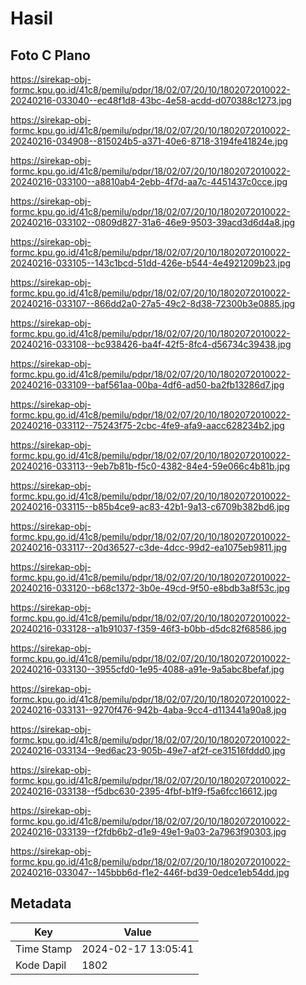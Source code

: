 # Hasil

## Foto C Plano

https://sirekap-obj-formc.kpu.go.id/41c8/pemilu/pdpr/18/02/07/20/10/1802072010022-20240216-033040--ec48f1d8-43bc-4e58-acdd-d070388c1273.jpg

https://sirekap-obj-formc.kpu.go.id/41c8/pemilu/pdpr/18/02/07/20/10/1802072010022-20240216-034908--815024b5-a371-40e6-8718-3194fe41824e.jpg

https://sirekap-obj-formc.kpu.go.id/41c8/pemilu/pdpr/18/02/07/20/10/1802072010022-20240216-033100--a8810ab4-2ebb-4f7d-aa7c-4451437c0cce.jpg

https://sirekap-obj-formc.kpu.go.id/41c8/pemilu/pdpr/18/02/07/20/10/1802072010022-20240216-033102--0809d827-31a6-46e9-9503-39acd3d6d4a8.jpg

https://sirekap-obj-formc.kpu.go.id/41c8/pemilu/pdpr/18/02/07/20/10/1802072010022-20240216-033105--143c1bcd-51dd-426e-b544-4e4921209b23.jpg

https://sirekap-obj-formc.kpu.go.id/41c8/pemilu/pdpr/18/02/07/20/10/1802072010022-20240216-033107--866dd2a0-27a5-49c2-8d38-72300b3e0885.jpg

https://sirekap-obj-formc.kpu.go.id/41c8/pemilu/pdpr/18/02/07/20/10/1802072010022-20240216-033108--bc938426-ba4f-42f5-8fc4-d56734c39438.jpg

https://sirekap-obj-formc.kpu.go.id/41c8/pemilu/pdpr/18/02/07/20/10/1802072010022-20240216-033109--baf561aa-00ba-4df6-ad50-ba2fb13286d7.jpg

https://sirekap-obj-formc.kpu.go.id/41c8/pemilu/pdpr/18/02/07/20/10/1802072010022-20240216-033112--75243f75-2cbc-4fe9-afa9-aacc628234b2.jpg

https://sirekap-obj-formc.kpu.go.id/41c8/pemilu/pdpr/18/02/07/20/10/1802072010022-20240216-033113--9eb7b81b-f5c0-4382-84e4-59e066c4b81b.jpg

https://sirekap-obj-formc.kpu.go.id/41c8/pemilu/pdpr/18/02/07/20/10/1802072010022-20240216-033115--b85b4ce9-ac83-42b1-9a13-c6709b382bd6.jpg

https://sirekap-obj-formc.kpu.go.id/41c8/pemilu/pdpr/18/02/07/20/10/1802072010022-20240216-033117--20d36527-c3de-4dcc-99d2-ea1075eb9811.jpg

https://sirekap-obj-formc.kpu.go.id/41c8/pemilu/pdpr/18/02/07/20/10/1802072010022-20240216-033120--b68c1372-3b0e-49cd-9f50-e8bdb3a8f53c.jpg

https://sirekap-obj-formc.kpu.go.id/41c8/pemilu/pdpr/18/02/07/20/10/1802072010022-20240216-033128--a1b91037-f359-46f3-b0bb-d5dc82f68586.jpg

https://sirekap-obj-formc.kpu.go.id/41c8/pemilu/pdpr/18/02/07/20/10/1802072010022-20240216-033130--3955cfd0-1e95-4088-a91e-9a5abc8befaf.jpg

https://sirekap-obj-formc.kpu.go.id/41c8/pemilu/pdpr/18/02/07/20/10/1802072010022-20240216-033131--9270f476-942b-4aba-9cc4-d113441a90a8.jpg

https://sirekap-obj-formc.kpu.go.id/41c8/pemilu/pdpr/18/02/07/20/10/1802072010022-20240216-033134--9ed6ac23-905b-49e7-af2f-ce31516fddd0.jpg

https://sirekap-obj-formc.kpu.go.id/41c8/pemilu/pdpr/18/02/07/20/10/1802072010022-20240216-033138--f5dbc630-2395-4fbf-b1f9-f5a6fcc16612.jpg

https://sirekap-obj-formc.kpu.go.id/41c8/pemilu/pdpr/18/02/07/20/10/1802072010022-20240216-033139--f2fdb6b2-d1e9-49e1-9a03-2a7963f90303.jpg

https://sirekap-obj-formc.kpu.go.id/41c8/pemilu/pdpr/18/02/07/20/10/1802072010022-20240216-033047--145bbb6d-f1e2-446f-bd39-0edce1eb54dd.jpg


## Metadata

| Key        | Value               |
| ---------- | ------------------- |
| Time Stamp | 2024-02-17 13:05:41 |
| Kode Dapil | 1802                |



